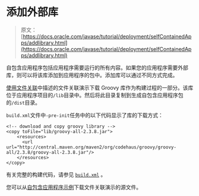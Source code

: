 # 添加外部库

> 原文： [https://docs.oracle.com/javase/tutorial/deployment/selfContainedApps/addlibrary.html](https://docs.oracle.com/javase/tutorial/deployment/selfContainedApps/addlibrary.html)

自包含应用程序包括应用程序需要运行的所有内容。如果您的应用程序需要外部库，则可以将该库添加到应用程序的包中。添加库可以通过不同方式完成。

[使用文件关联](../selfContainedApps/fileassociation.html)中描述的文件关联演示下载 Groovy 库作为构建过程的一部分。该库位于应用程序项目的`/lib`目录中。然后将此目录复制到生成自包含应用程序包的`/dist`目录。

`build.xml`文件中`-pre-init`任务中的以下代码显示了库的下载方式：

```
<!-- download and copy groovy library -->
<copy toFile="lib/groovy-all-2.3.8.jar">
    <resources>
      <url url="http://central.maven.org/maven2/org/codehaus/groovy/groovy-all/2.3.8/groovy-all-2.3.8.jar"/>
    </resources>
</copy>

```

有关完整的构建代码，请参见 [`build.xml`](examples/packager_FileAssociations/build.xml) 。

您可以从[自包含应用程序示例](../selfContainedApps/examplesIndex.html)下载文件关联演示的源文件。
